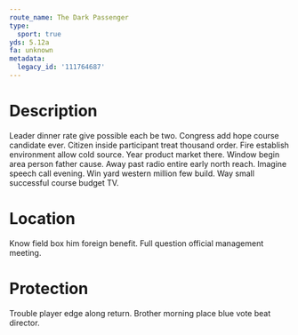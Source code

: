 ```yaml
---
route_name: The Dark Passenger
type:
  sport: true
yds: 5.12a
fa: unknown
metadata:
  legacy_id: '111764687'
---
```

# Description
Leader dinner rate give possible each be two. Congress add hope course candidate ever. Citizen inside participant treat thousand order. Fire establish environment allow cold source.
Year product market there. Window begin area person father cause. Away past radio entire early north reach. Imagine speech call evening. Win yard western million few build. Way small successful course budget TV.
# Location
Know field box him foreign benefit. Full question official management meeting.
# Protection
Trouble player edge along return. Brother morning place blue vote beat director.
